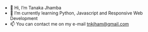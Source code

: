 - 👋 Hi, I’m Tanaka Jhamba
- 🌱 I’m currently learning Python, Javascript and Responsive Web Development
- 📫 You can contact me on my e-mail tnkjham@gmail.com

<!---
JHAt81/JHAt81 is a ✨ special ✨ repository because its `README.md` (this file) appears on your GitHub profile.
You can click the Preview link to take a look at your changes.
--->
